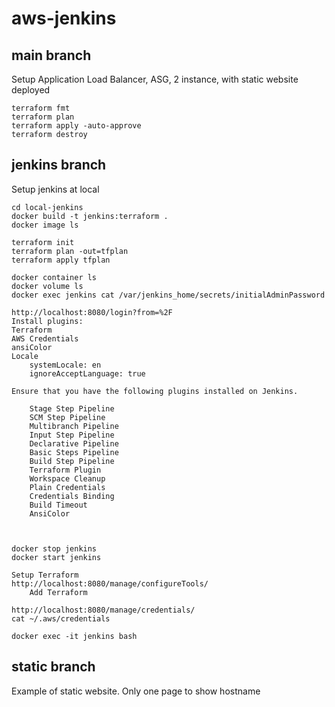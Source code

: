 # aws-jenkins

## main branch

Setup Application Load Balancer, ASG, 2 instance, with static website deployed

```
terraform fmt
terraform plan
terraform apply -auto-approve
terraform destroy
```

## jenkins branch
Setup jenkins at local

```
cd local-jenkins
docker build -t jenkins:terraform .
docker image ls

terraform init
terraform plan -out=tfplan
terraform apply tfplan

docker container ls
docker volume ls
docker exec jenkins cat /var/jenkins_home/secrets/initialAdminPassword

http://localhost:8080/login?from=%2F
Install plugins:
Terraform
AWS Credentials
ansiColor
Locale
    systemLocale: en
    ignoreAcceptLanguage: true

Ensure that you have the following plugins installed on Jenkins.

    Stage Step Pipeline
    SCM Step Pipeline
    Multibranch Pipeline
    Input Step Pipeline
    Declarative Pipeline
    Basic Steps Pipeline
    Build Step Pipeline
    Terraform Plugin
    Workspace Cleanup
    Plain Credentials
    Credentials Binding
    Build Timeout
    AnsiColor



docker stop jenkins
docker start jenkins

Setup Terraform
http://localhost:8080/manage/configureTools/
    Add Terraform

http://localhost:8080/manage/credentials/
cat ~/.aws/credentials

docker exec -it jenkins bash
```

## static branch

Example of static website. Only one page to show hostname